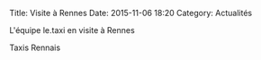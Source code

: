Title: Visite à Rennes
Date: 2015-11-06 18:20
Category: Actualités

L'équipe le.taxi en visite à Rennes

Taxis Rennais


